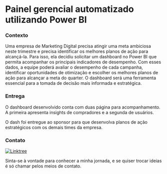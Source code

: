 # Painel gerencial automatizado utilizando Power BI

### Contexto
Uma empresa de Marketing Digital precisa atingir uma meta ambiciosa neste trimestre e precisa identificar os melhores planos de ação para alcançá-la. Para isso, ela decidiu solicitar um dashboard no Power BI que permita acompanhar os principais indicadores de desempenho. Com esses dados, a equipe poderá avaliar o desempenho de cada campanha, identificar oportunidades de otimização e escolher os melhores planos de ação para alcançar a meta do quarter. O dashboard será uma ferramenta essencial para a tomada de decisão mais informada e estratégica.

### Entrega

O dashboard desenvolvido conta com duas página para acompanhamento. A primeira apresenta insights de compradores e a segunda de usuários.

O dash foi entregue ao sponsor para que desenvolva planos de ação estratégicos com os demais times da empresa.


### Contato

[![Linktree](https://img.shields.io/badge/linktree-1de9b6?style=for-the-badge&logo=linktree&logoColor=white)](https://linktr.ee/eudesgccunha)

Sinta-se à vontade para conhecer a minha jornada, e se quiser trocar ideias é só chamar pelos meios de contato.
